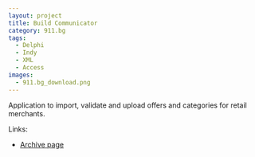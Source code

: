 ```yaml
---
layout: project
title: Build Communicator
category: 911.bg
tags:
  - Delphi
  - Indy
  - XML
  - Access
images:
  - 911.bg_download.png
---
```


Application to import, validate and upload offers and categories for retail merchants.

Links:

* [Archive page](http://web.archive.org/web/20060429210805/http://911.bg:80/_bc2/)
